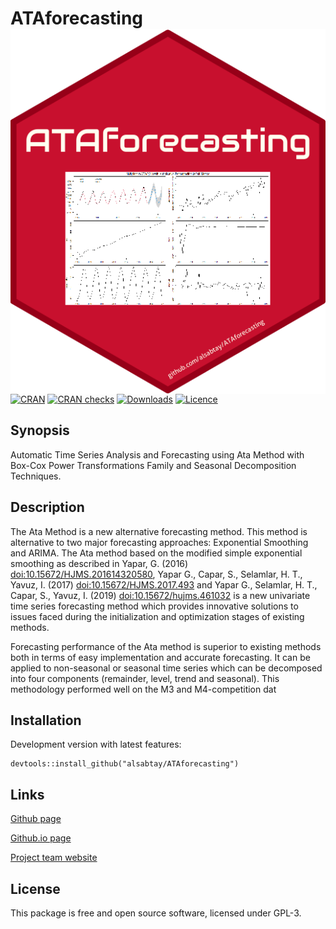 # ATAforecasting <img src="man/figures/logo.png" align="right" />

[![CRAN](https://www.r-pkg.org/badges/version/ATAforecasting)](https://cran.r-project.org/package=ATAforecasting)
[![CRAN checks](https://cranchecks.info/badges/worst/ATAforecasting)](https://cran.r-project.org/web/checks/check_results_ATAforecasting.html)
[![Downloads](https://cranlogs.r-pkg.org/badges/ATAforecasting)](https://cran.r-project.org/package=ATAforecasting)
[![Licence](https://img.shields.io/badge/licence-GPL--3-blue.svg)](https://www.gnu.org/licenses/gpl-3.0.en.html)

## Synopsis

Automatic Time Series Analysis and Forecasting using Ata Method with Box-Cox Power Transformations Family and Seasonal Decomposition Techniques.

## Description

The Ata Method is a new alternative forecasting method. This method is alternative to two major forecasting approaches: Exponential Smoothing and ARIMA.
The Ata method based on the modified simple exponential smoothing as described in Yapar, G. (2016) [doi:10.15672/HJMS.201614320580](https://doi.org/10.15672/HJMS.201614320580), 
Yapar G., Capar, S., Selamlar, H. T., Yavuz, I. (2017) [doi:10.15672/HJMS.2017.493](https://doi.org/10.15672/HJMS.2017.493) and Yapar G., Selamlar, H. T., Capar, S., Yavuz, I. (2019) 
[doi:10.15672/hujms.461032](https://doi.org/10.15672/hujms.461032) is a new univariate time series forecasting method which provides innovative solutions to issues faced during 
the initialization and optimization stages of existing methods.

Forecasting performance of the Ata method is superior to existing methods both in terms of easy implementation and accurate forecasting. 
It can be applied to non-seasonal or seasonal time series which can be decomposed into four components (remainder, level, trend and seasonal).
This methodology performed well on the M3 and M4-competition dat

## Installation

Development version with latest features:
```
devtools::install_github("alsabtay/ATAforecasting")
```

## Links

[Github page](https://github.com/alsabtay/ATAforecasting)

[Github.io page](https://alsabtay.github.io/ATAforecasting/)

[Project team website](https://atamethod.wordpress.com/)


## License
This package is free and open source software, licensed under GPL-3.
